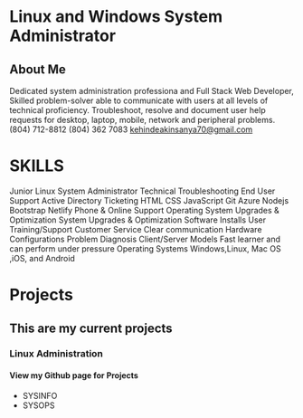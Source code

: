 # Linux and Windows System Administrator
## About Me

Dedicated system administration professiona and Full Stack Web Developer, Skilled problem-solver able to communicate with users at all levels of technical proficiency. Troubleshoot, resolve and document user help requests for desktop, laptop, mobile, network and peripheral problems.
(804) 712-8812  (804) 362 7083 kehindeakinsanya70@gmail.com

# SKILLS
Junior Linux System Administrator 
Technical Troubleshooting End User Support
Active Directory
Ticketing
HTML
CSS
JavaScript
Git
Azure
Nodejs
Bootstrap
Netlify
Phone & Online Support
Operating System Upgrades & Optimization
System Upgrades & Optimization
Software Installs
User Training/Support
Customer Service
Clear communication
Hardware Configurations
Problem Diagnosis
Client/Server Models
Fast learner and can perform under pressure
Operating Systems
Windows,Linux, Mac OS ,iOS, and Android

# Projects
## This are my current projects
### Linux Administration
#### View my Github page for Projects

* SYSINFO
* SYSOPS
